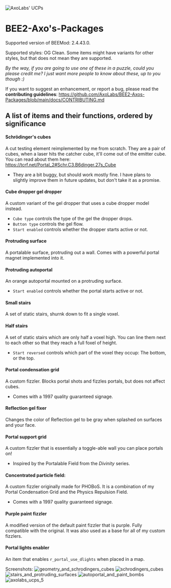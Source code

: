 ![AxoLabs' UCPs](https://user-images.githubusercontent.com/125143965/220545356-dc6fc292-efe7-4334-b8f5-97226796dd05.png)
# BEE2-Axo's-Packages
Supported version of BEEMod: 2.4.43.0.

Supported styles: OG Clean. Some items might have variants for other styles, but that does not mean they are supported.

*By the way, if you are going to use one of these in a puzzle, could you please credit me? I just want more people to know about these, up to you though :)*

If you want to suggest an enhancement, or report a bug, please read the **contributing guidelines**: https://github.com/AxoLabs/BEE2-Axos-Packages/blob/main/docs/CONTRIBUTING.md

## A list of items and their functions, ordered by significance
#### Schrödinger's cubes
A cut testing element reimplemented by me from scratch. They are a pair of cubes, when a laser hits the catcher cube, it'll come out of the emitter cube. You can read about them here: https://tcrf.net/Portal_2#Schr.C3.B6dinger.27s_Cube
- They are a bit buggy, but should work mostly fine. I have plans to slightly improve them in future updates, but don't take it as a promise.
#### Cube dropper gel dropper
A custom variant of the gel dropper that uses a cube dropper model instead.
- `Cube type` controls the type of the gel the dropper drops.
- `Button type` controls the gel flow.
- `Start enabled` controls whether the dropper starts active or not.
#### Protruding surface
A portalable surface, protruding out a wall. Comes with a powerful portal magnet implemented into it.
#### Protruding autoportal
An orange autoportal mounted on a protruding surface.
- `Start enabled` controls whether the portal starts active or not.
#### Small stairs
A set of static stairs, shurnk down to fit a single voxel.
#### Half stairs
A set of static stairs which are only half a voxel high. You can line them next to each other so that they reach a full foxel of height.
- `Start reversed` controls which part of the voxel they occup: The bottom, or the top.
#### Portal condensation grid
A custom fizzler. Blocks portal shots and fizzles portals, but does not affect cubes. 
- Comes with a 1997 quality guaranteed signage.
#### Reflection gel fixer
Changes the color of Reflection gel to be gray when splashed on surfaces and your face.
#### Portal support grid
A custom fizzler that is essentially a toggle-able wall you can place portals on!
- Inspired by the Portalable Field from the _Divinity_ series.
#### Concentrated particle field:
A custom fizzler originally made for PHOBoS. It is a combination of my Portal Condensation Grid and the Physics Repulsion Field.
- Comes with a 1997 quality guaranteed signage.
#### Purple paint fizzler
A modified version of the default paint fizzler that is purple. Fully compatible with the original. It was also used as a base for all of my custom fizzlers.
#### Portal lights enabler
An item that enables `r_portal_use_dlights` when placed in a map.

Screenshots:
![geometry_and_schrodingers_cubes](https://user-images.githubusercontent.com/125143965/229373531-ecf69559-ceb2-4f40-9006-4b8f4fdc10a7.png)
![schrodingers_cubes](https://user-images.githubusercontent.com/125143965/229373540-cc51ea7d-ba97-4b3d-8ca2-083f1b79f8cb.png)
![stairs_and_protruding_surfaces](https://user-images.githubusercontent.com/125143965/229373542-1d0b6e05-18e3-4f07-ba45-7936145c3122.png)
![autoportal_and_paint_bombs](https://user-images.githubusercontent.com/125143965/229373544-19ae087a-fca0-4432-a5b2-b04b1beca6cb.png)
![axolabs_ucps_5](https://user-images.githubusercontent.com/125143965/229373547-aa5b2f9e-1cde-40d2-9caa-dff0f6453edd.png)

